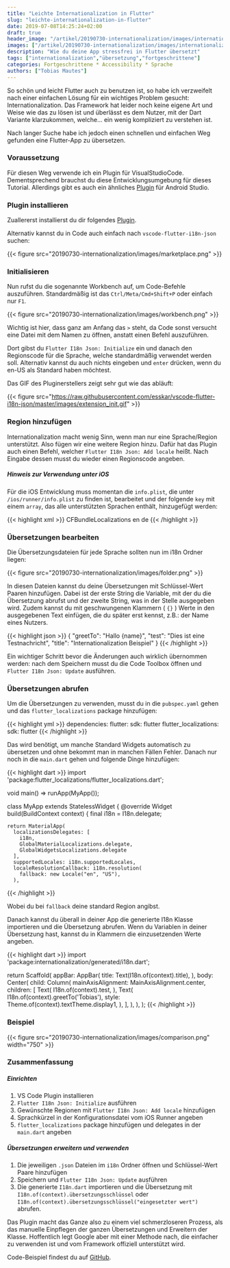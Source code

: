 ```yaml
---
title: "Leichte Internationalization in Flutter"
slug: "leichte-internationalization-in-flutter" 
date: 2019-07-08T14:25:24+02:00
draft: true
header_image: "/artikel/20190730-internationalization/images/internationalization.jpg"
images: ["/artikel/20190730-internationalization/images/internationalization.jpg"]
description: "Wie du deine App stressfrei in Flutter übersetzt"
tags: ["internationalization","übersetzung","fortgeschrittene"]
categories: Fortgeschrittene * Accessibility * Sprache
authors: ["Tobias Mautes"]
---
```


So schön und leicht Flutter auch zu benutzen ist, so habe ich verzweifelt nach einer einfachen Lösung für ein wichtiges Problem gesucht: Internationalization. Das Framework hat leider noch keine eigene Art und Weise wie das zu lösen ist und überlässt es dem Nutzer, mit der Dart Variante klarzukommen, welche... ein wenig kompliziert zu verstehen ist.

Nach langer Suche habe ich jedoch einen schnellen und einfachen Weg gefunden eine Flutter-App zu übersetzen.

### Voraussetzung

Für diesen Weg verwende ich ein Plugin für VisualStudioCode. Dementsprechend brauchst du diese Entwicklungsumgebung für dieses Tutorial. Allerdings gibt es auch ein ähnliches [Plugin](https://plugins.jetbrains.com/plugin/10128-flutter-i18n) für Android Studio.

### Plugin installieren

Zuallererst installierst du dir folgendes [Plugin](https://marketplace.visualstudio.com/items?itemName=esskar.vscode-flutter-i18n-json).

Alternativ kannst du in Code auch einfach nach `vscode-flutter-i18n-json` suchen:

{{< figure src="20190730-internationalization/images/marketplace.png" >}}

### Initialisieren

Nun rufst du die sogenannte Workbench auf, um Code-Befehle auszuführen. Standardmäßig ist das `Ctrl/Meta/Cmd+Shift+P` oder einfach nur `F1`.

{{< figure src="20190730-internationalization/images/workbench.png" >}}

Wichtig ist hier, dass ganz am Anfang das `>` steht, da Code sonst versucht eine Datei mit dem Namen zu öffnen, anstatt einen Befehl auszuführen.

Dort gibst du `Flutter I18n Json: Initialize` ein und danach den Regionscode für die Sprache, welche standardmäßig verwendet werden soll. Alternativ kannst du auch nichts eingeben und `enter` drücken, wenn du en-US als Standard haben möchtest. 

Das GIF des Pluginerstellers zeigt sehr gut wie das abläuft:

{{< figure src="https://raw.githubusercontent.com/esskar/vscode-flutter-i18n-json/master/images/extension_init.gif" >}}

### Region hinzufügen

Internationalization macht wenig Sinn, wenn man nur eine Sprache/Region unterstützt. Also fügen wir eine weitere Region hinzu. Dafür hat das Plugin auch einen Befehl, welcher `Flutter I18n Json: Add locale` heißt. Nach Eingabe dessen musst du wieder einen Regionscode angeben.

##### Hinweis zur Verwendung unter iOS

Für die iOS Entwicklung muss momentan die `info.plist`, die unter `/ios/runner/info.plist` zu finden ist, bearbeitet und der folgende `key` mit einem `array`, das alle unterstützten Sprachen enthält, hinzugefügt werden:

{{< highlight xml >}}
<key>CFBundleLocalizations</key>
  	<array>
    <string>en</string>
    <string>de</string>
  	</array>
{{< /highlight >}}

### Übersetzungen bearbeiten

Die Übersetzungsdateien für jede Sprache sollten nun im i18n Ordner liegen:

{{< figure src="20190730-internationalization/images/folder.png" >}}

In diesen Dateien kannst du deine Übersetzungen mit Schlüssel-Wert Paaren hinzufügen. Dabei ist der erste String die Variable, mit der du die Übersetzung abrufst und der zweite String, was in der Stelle ausgegeben wird. Zudem kannst du mit geschwungenen Klammern ( `{}` ) Werte in den ausgegebenen Text einfügen, die du später erst kennst, z.B.: der Name eines Nutzers.

{{< highlight json >}}
{
    "greetTo": "Hallo {name}",
    "test": "Dies ist eine Testnachricht",
    "title": "Internationalization Beispiel"
}
{{< /highlight >}}

Ein wichtiger Schritt bevor die Änderungen auch wirklich übernommen werden: nach dem Speichern musst du die Code Toolbox öffnen und `Flutter I18n Json: Update` ausführen.

### Übersetzungen abrufen

Um die Übersetzungen zu verwenden, musst du in die `pubspec.yaml` gehen und das `flutter_localizations` package hinzufügen:

{{< highlight yml >}}
dependencies:
  flutter:
    sdk: flutter
  flutter_localizations:
    sdk: flutter
{{< /highlight >}}

Das wird benötigt, um manche Standard Widgets automatisch zu übersetzen und ohne bekommt man in manchen Fällen Fehler. Danach nur noch in die `main.dart` gehen und folgende Dinge hinzufügen: 

{{< highlight dart >}}
import 'package:flutter_localizations/flutter_localizations.dart';

void main() => runApp(MyApp());

class MyApp extends StatelessWidget {
  @override
  Widget build(BuildContext context) {
    final i18n = I18n.delegate;

    return MaterialApp(
      localizationsDelegates: [
        i18n,
        GlobalMaterialLocalizations.delegate,
        GlobalWidgetsLocalizations.delegate
      ],
      supportedLocales: i18n.supportedLocales,
      localeResolutionCallback: i18n.resolution(
        fallback: new Locale("en", "US"),
      ),
{{< /highlight >}}

Wobei du bei `fallback` deine standard Region angibst.

Danach kannst du überall in deiner App die generierte I18n Klasse importieren und die Übersetzung abrufen. Wenn du Variablen in deiner Übersetzung hast, kannst du in Klammern die einzusetzenden Werte angeben.

{{< highlight dart >}}
import 'package:internationalization/generated/i18n.dart';

return Scaffold(
      appBar: AppBar(
        title: Text(I18n.of(context).title),
      ),
      body: Center(
        child: Column(
          mainAxisAlignment: MainAxisAlignment.center,
          children: <Widget>[
            Text(
              I18n.of(context).test,
            ),
            Text(
              I18n.of(context).greetTo('Tobias'),
              style: Theme.of(context).textTheme.display1,
            ),
          ],
        ),
      ),
    );
{{< /highlight >}}

### Beispiel

{{< figure src="20190730-internationalization/images/comparison.png" width="750" >}}



### Zusammenfassung

##### Einrichten

1.    VS Code Plugin installieren
2.    `Flutter I18n Json: Initialize` ausführen
3.    Gewünschte Regionen mit `Flutter I18n Json: Add locale` hinzufügen
4.    Sprachkürzel in der Konfigurationsdatei vom iOS Runner angeben
5.    `flutter_localizations` package hinzufügen und delegates in der `main.dart` angeben

##### Übersetzungen erweitern und verwenden

1.    Die jeweiligen `.json` Dateien im `i18n` Ordner öffnen und Schlüssel-Wert Paare hinzufügen
2.    Speichern und `Flutter I18n Json: Update` ausführen
3.    Die generierte `I18n.dart` importieren und die Übersetzung mit `I18n.of(context).übersetzungsschlüssel` oder `I18n.of(context).übersetzungsschlüssel("eingesetzter wert")` abrufen.

Das Plugin macht das Ganze also zu einem viel schmerzloseren Prozess, als das manuelle Einpflegen der ganzen Übersetzungen und Erweitern der Klasse. Hoffentlich legt Google aber mit einer Methode nach, die einfacher zu verwenden ist und vom Framework offiziell unterstützt wird.

Code-Beispiel findest du auf [GitHub](https://github.com/coodoo-io/flutter-internationalization).